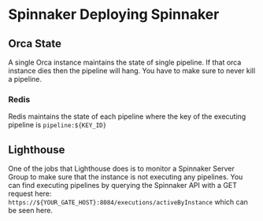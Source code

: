 # Spinnaker Deploying Spinnaker

## Orca State
A single Orca instance maintains the state of single pipeline.  If that orca instance dies then the pipeline will hang.  You have to make sure to never kill a pipeline.

### Redis

Redis maintains the state of each pipeline where the key of the executing pipeline is `pipeline:${KEY_ID}`  

## Lighthouse
One of the jobs that Lighthouse does is to monitor a Spinnaker Server Group to make sure that the instance is not executing any pipelines.  You can find executing pipelines by querying the Spinnaker API with a GET request here: `https://${YOUR_GATE_HOST}:8084/executions/activeByInstance` which can be seen here.
